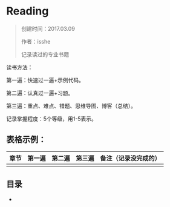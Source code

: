 # Reading
> 创建时间：2017.03.09
>
> 作者：isshe
>
> 记录读过的专业书籍



读书方法：

第一遍：快速过一遍+示例代码。

第二遍：认真过一遍+习题。

第三遍：重点、难点、错题、思维导图、博客（总结）。

记录掌握程度：5个等级，用1-5表示。





## 表格示例：

|  章节  | 第一遍  | 第二遍  | 第三遍  | 备注（记录没完成的） |
| :--: | :--: | :--: | :--: | :--------: |
|      |      |      |      |            |







## 目录

* ​